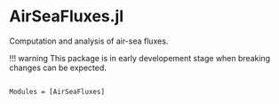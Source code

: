 # AirSeaFluxes.jl

Computation and analysis of air-sea fluxes. 

!!! warning
    This package is in early developement stage when breaking changes can be expected.

```@index
```

```@autodocs
Modules = [AirSeaFluxes]
```
